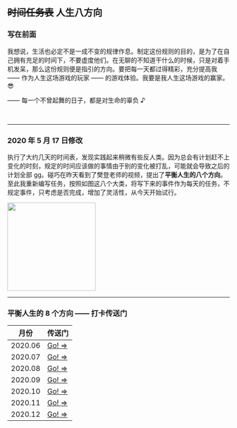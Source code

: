 ## ~~时间任务表~~ 人生八方向

### 写在前面

我想说，生活也必定不是一成不变的规律作息。制定这份规则的目的，是为了在自己拥有充足的时间下，不要虚度他们。在无聊的不知道干什么的时候，只是对着手机发呆，那么这份规则便是指引的方向。要把每一天都过得精彩，充分提高我 —— 作为人生这场游戏的玩家 —— 的游戏体验。我要是我人生这场游戏的赢家。:sunglasses:

—— 每一个不曾起舞的日子，都是对生命的辜负 ♪

<br>

---

### 2020 年 5 月 17 日修改

执行了大约几天的时间表，发现实践起来稍微有些反人类。因为总会有计划赶不上变化的时刻，规定的时间应该做的事情由于别的变化被打乱，可能就会导致之后的计划全部 gg。碰巧在昨天看到了樊登老师的视频，提出了**平衡人生的八个方向**。至此我重新编写任务，按照如图这八个大类，将写下来的事件作为每天的任务，不规定事件，只考虑是否完成，增加了灵活性，从今天开始试行。

<img src='../../assets/images/人生的8个方向.png' height='200' />

---

### 平衡人生的 8 个方向 —— 打卡传送门

| 月份    | 传送门                 |
| ------- | ---------------------- |
| 2020.06 | [Go! =>](./2020.06.md) |
| 2020.07 | [Go! =>](#)            |
| 2020.08 | [Go! =>](#)            |
| 2020.09 | [Go! =>](#)            |
| 2020.10 | [Go! =>](#)            |
| 2020.11 | [Go! =>](#)            |
| 2020.12 | [Go! =>](#)            |
